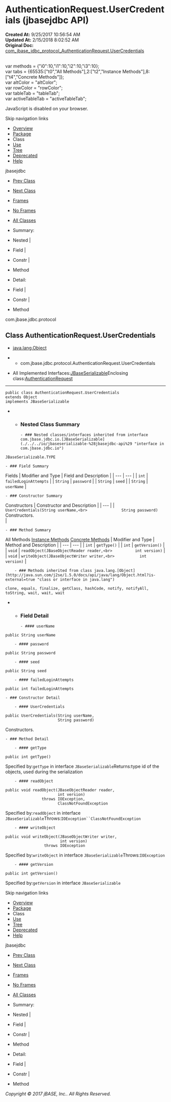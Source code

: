 # AuthenticationRequest.UserCredentials (jbasejdbc   API)

**Created At:** 9/25/2017 10:56:54 AM  
**Updated At:** 2/15/2018 8:02:52 AM  
**Original Doc:** [com_jbase_jdbc_protocol_AuthenticationRequest.UserCredentials](https://docs.jbase.com/39240-protocol/com_jbase_jdbc_protocol_AuthenticationRequest.UserCredentials)  

<!--<br>    try {<br>        if (location.href.indexOf('is-external=true') == -1) {<br>            parent.document.title="AuthenticationRequest.UserCredentials (jbasejdbc   API)";<br>        }<br>    }<br>    catch(err) {<br>    }<br>//--><br>var methods = {"i0":10,"i1":10,"i2":10,"i3":10};<br>var tabs = {65535:["t0","All Methods"],2:["t2","Instance Methods"],8:["t4","Concrete Methods"]};<br>var altColor = "altColor";<br>var rowColor = "rowColor";<br>var tableTab = "tableTab";<br>var activeTableTab = "activeTableTab";
JavaScript is disabled on your browser.

Skip navigation links

- [Overview](../../../../overview-summary.html)
- [Package](./../com.jbase.jdbc.protocol-%28jbasejdbc---api%29)
- Class
- [Use](/39241-class-use/com_jbase_jdbc_protocol_class-use_AuthenticationRequest.UserCredentials)
- [Tree](./../com.jbase.jdbc.protocol-class-hierarchy-%28jbasejdbc---api%29)
- [Deprecated](../../../../deprecated-list.html)
- [Help](../../../../help-doc.html)


jbasejdbc <br>

- [Prev Class](./../authenticationrequest-%28jbasejdbc-api%29 "class in com.jbase.jdbc.protocol")
- [Next Class](./../bindrequest-%28jbasejdbc---api%29 "class in com.jbase.jdbc.protocol")


- [Frames](../../../../index.html?com/jbase/jdbc/protocol//39240-protocol/com_jbase_jdbc_protocol_AuthenticationRequest.UserCredentials)
- [No Frames](/39240-protocol/com_jbase_jdbc_protocol_AuthenticationRequest.UserCredentials)


- [All Classes](../../../../allclasses-noframe.html)


<!--<br>  allClassesLink = document.getElementById("allclasses\_navbar\_top");<br>  if(window==top) {<br>    allClassesLink.style.display = "block";<br>  }<br>  else {<br>    allClassesLink.style.display = "none";<br>  }<br>  //-->

- Summary:
- Nested |
- Field |
- Constr |
- Method


- Detail:
- Field |
- Constr |
- Method

com.jbase.jdbc.protocol

## Class AuthenticationRequest.UserCredentials

- [java.lang.Object](http://java.sun.com/j2se/1.5.0/docs/api/java/lang/Object.html?is-external=true "class or interface in java.lang")
- - com.jbase.jdbc.protocol.AuthenticationRequest.UserCredentials


- All Implemented Interfaces:[JBaseSerializable](./../../io/jbaseserializable-%28jbasejdbc-api%29 "interface in com.jbase.jdbc.io")Enclosing class:[AuthenticationRequest](./../authenticationrequest-%28jbasejdbc-api%29 "class in com.jbase.jdbc.protocol")
* * *


```
public class AuthenticationRequest.UserCredentials
extends Object
implements JBaseSerializable
```

- - ### Nested Class Summary

        - ### Nested classes/interfaces inherited from interface com.jbase.jdbc.io.[JBaseSerializable](./../../io/jbaseserializable-%28jbasejdbc-api%29 "interface in com.jbase.jdbc.io")
`JBaseSerializable.TYPE`


    - ### Field Summary


Fields | Modifier and Type | Field and Description |
| --- | --- |
| `int` | `failedLoginAttempts`  |
| `String` | `password`  |
| `String` | `seed`  |
| `String` | `userName`  |


    - ### Constructor Summary


Constructors | Constructor and Description |
| --- |
| `UserCredentials(String userName,<br>               String password)`<br>Constructors.<br> |


    - ### Method Summary


All Methods [Instance Methods](javascript:show%282%29;) [Concrete Methods](javascript:show%288%29;) | Modifier and Type | Method and Description |
| --- | --- |
| `int` | `getType()`  |
| `int` | `getVersion()`  |
| `void` | `readObject(JBaseObjectReader reader,<br>          int version)`  |
| `void` | `writeObject(JBaseObjectWriter writer,<br>           int version)`  |


        - ### Methods inherited from class java.lang.[Object](http://java.sun.com/j2se/1.5.0/docs/api/java/lang/Object.html?is-external=true "class or interface in java.lang")
`clone, equals, finalize, getClass, hashCode, notify, notifyAll, toString, wait, wait, wait`

- - ### Field Detail

        - #### userName

```
public String userName
```


        - #### password

```
public String password
```


        - #### seed

```
public String seed
```


        - #### failedLoginAttempts

```
public int failedLoginAttempts
```


    - ### Constructor Detail

        - #### UserCredentials

```
public UserCredentials(String userName,
                       String password)
```

Constructors.


    - ### Method Detail

        - #### getType

```
public int getType()
```
Specified by:`getType` in interface `JBaseSerializable`Returns:type id of the objects, used during the serialization


        - #### readObject

```
public void readObject(JBaseObjectReader reader,
                       int version)
                throws IOException,
                       ClassNotFoundException
```
Specified by:`readObject` in interface `JBaseSerializable`Throws:`IOException``ClassNotFoundException`


        - #### writeObject

```
public void writeObject(JBaseObjectWriter writer,
                        int version)
                 throws IOException
```
Specified by:`writeObject` in interface `JBaseSerializable`Throws:`IOException`


        - #### getVersion

```
public int getVersion()
```
Specified by:`getVersion` in interface `JBaseSerializable`

Skip navigation links

- [Overview](../../../../overview-summary.html)
- [Package](./../com.jbase.jdbc.protocol-%28jbasejdbc---api%29)
- Class
- [Use](/39241-class-use/com_jbase_jdbc_protocol_class-use_AuthenticationRequest.UserCredentials)
- [Tree](./../com.jbase.jdbc.protocol-class-hierarchy-%28jbasejdbc---api%29)
- [Deprecated](../../../../deprecated-list.html)
- [Help](../../../../help-doc.html)


jbasejdbc <br>

- [Prev Class](./../authenticationrequest-%28jbasejdbc-api%29 "class in com.jbase.jdbc.protocol")
- [Next Class](./../bindrequest-%28jbasejdbc---api%29 "class in com.jbase.jdbc.protocol")


- [Frames](../../../../index.html?com/jbase/jdbc/protocol//39240-protocol/com_jbase_jdbc_protocol_AuthenticationRequest.UserCredentials)
- [No Frames](/39240-protocol/com_jbase_jdbc_protocol_AuthenticationRequest.UserCredentials)


- [All Classes](../../../../allclasses-noframe.html)


<!--<br>  allClassesLink = document.getElementById("allclasses\_navbar\_bottom");<br>  if(window==top) {<br>    allClassesLink.style.display = "block";<br>  }<br>  else {<br>    allClassesLink.style.display = "none";<br>  }<br>  //-->

- Summary:
- Nested |
- Field |
- Constr |
- Method


- Detail:
- Field |
- Constr |
- Method

*Copyright © 2017 jBASE, Inc.. All Rights Reserved.*
